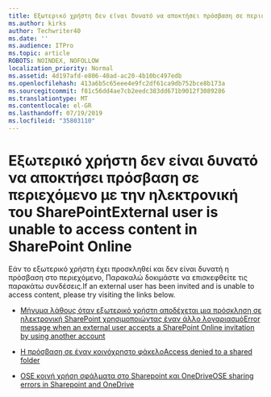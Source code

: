 ```yaml
---
title: Εξωτερικό χρήστη δεν είναι δυνατό να αποκτήσει πρόσβαση σε περιεχόμενο με την ηλεκτρονική του SharePoint
ms.author: kirks
author: Techwriter40
ms.date: ''
ms.audience: ITPro
ms.topic: article
ROBOTS: NOINDEX, NOFOLLOW
localization_priority: Normal
ms.assetid: 4d197afd-e806-40ad-ac20-4b10bc497edb
ms.openlocfilehash: 413a6b5c65eee4e9fc2df61ca9db752bce8b173a
ms.sourcegitcommit: f81c56dd4ae7cb2eedc383dd671b9012f3089286
ms.translationtype: MT
ms.contentlocale: el-GR
ms.lasthandoff: 07/19/2019
ms.locfileid: "35803110"
---
```

# <a name="external-user-is-unable-to-access-content-in-sharepoint-online"></a><span data-ttu-id="2d992-102">Εξωτερικό χρήστη δεν είναι δυνατό να αποκτήσει πρόσβαση σε περιεχόμενο με την ηλεκτρονική του SharePoint</span><span class="sxs-lookup"><span data-stu-id="2d992-102">External user is unable to access content in SharePoint Online</span></span>

<span data-ttu-id="2d992-103">Εάν το εξωτερικό χρήστη έχει προσκληθεί και δεν είναι δυνατή η πρόσβαση στο περιεχόμενο, Παρακαλώ δοκιμάστε να επισκεφθείτε τις παρακάτω συνδέσεις.</span><span class="sxs-lookup"><span data-stu-id="2d992-103">If an external user has been invited and is unable to access content, please try visiting the links below.</span></span>

- [<span data-ttu-id="2d992-104">Μήνυμα λάθους όταν εξωτερικό χρήστη αποδέχεται μια πρόσκληση σε ηλεκτρονική SharePoint χρησιμοποιώντας έναν άλλο λογαριασμό</span><span class="sxs-lookup"><span data-stu-id="2d992-104">Error message when an external user accepts a SharePoint Online invitation by using another account</span></span>](https://docs.microsoft.com/sharepoint/support/sharing-and-permissions/error-when-external-user-accepts-an-invitation-by-using-another-account)

- [<span data-ttu-id="2d992-105">Η πρόσβαση σε έναν κοινόχρηστο φάκελο</span><span class="sxs-lookup"><span data-stu-id="2d992-105">Access denied to a shared folder</span></span>](https://support.office.com/article/users-can-t-access-a-shared-folder-in-sharepoint-online-b5923bcb-a944-44c4-96c5-6312377040de?ui=en-US&rs=en-US&ad=US)

- [<span data-ttu-id="2d992-106">OSE κοινή χρήση σφάλματα στο Sharepoint και OneDrive</span><span class="sxs-lookup"><span data-stu-id="2d992-106">OSE sharing errors in Sharepoint and OneDrive</span></span>](https://docs.microsoft.com/sharepoint/sharepoint-onedrive-error-message)

